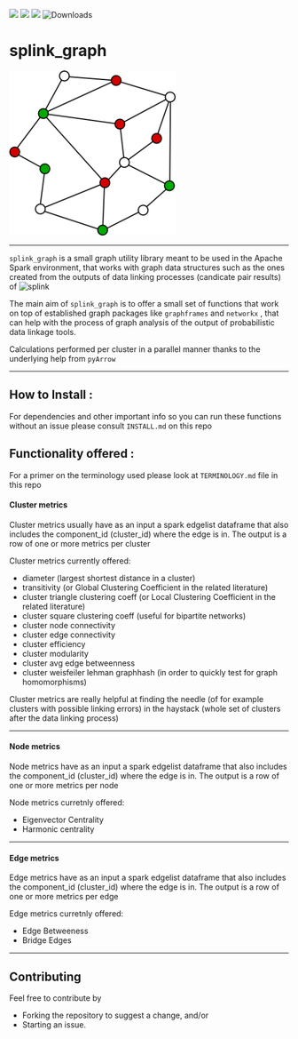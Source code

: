 
![](https://img.shields.io/badge/spark-%3E%3D2.4.x-orange) ![](https://img.shields.io/github/languages/top/moj-analytical-services/splink_graph) ![](https://img.shields.io/pypi/v/splink_graph) ![Downloads](https://pepy.tech/badge/splink-graph)

# splink_graph




![](https://github.com/moj-analytical-services/splink_graph/raw/master/notebooks/splink_graph300x297.png)

---


`splink_graph` is a small graph utility library meant to be used in the Apache Spark environment, that works with graph data structures 
such as the ones created from the outputs of data linking processes (candicate pair results) of ![splink](https://github.com/moj-analytical-services/splink) 

The main aim of `splink_graph` is to offer a small set of functions that work on top of established graph packages like `graphframes` and `networkx`  , that can help with the process of graph analysis of the output of probabilistic data linkage tools.

Calculations performed per cluster in a parallel manner thanks to the underlying help from `pyArrow`

---
## How to Install : 
For dependencies and other important info so you can run these functions without an issue please consult
`INSTALL.md` on this repo

## Functionality offered :

For a primer on the terminology used please look at `TERMINOLOGY.md` file in this repo


####  Cluster metrics

Cluster metrics usually have as an input a spark edgelist dataframe that also includes the component_id (cluster_id) where the edge is in.
The output is a row of one or more metrics per cluster


Cluster metrics currently offered: 

- diameter (largest shortest distance in a cluster)
- transitivity (or Global Clustering Coefficient in the related literature)
- cluster triangle clustering coeff (or Local Clustering Coefficient in the related literature)
- cluster square clustering coeff (useful for bipartite networks)
- cluster node connectivity 
- cluster edge connectivity
- cluster efficiency
- cluster modularity
- cluster avg edge betweenness
- cluster weisfeiler lehman graphhash (in order to quickly test for graph homomorphisms)

Cluster metrics are really helpful at finding the needle (of for example clusters with possible linking errors) in the 
haystack (whole set of clusters after the data linking process)

---

####  Node metrics

Node metrics  have as an input a spark edgelist dataframe that also includes the component_id (cluster_id) where the edge is in.
The output is a row of one or more metrics per node

Node metrics curretnly offered: 

- Eigenvector Centrality 
- Harmonic centrality

---

####  Edge metrics

Edge metrics  have as an input a spark edgelist dataframe that also includes the component_id (cluster_id) where the edge is in.
The output is a row of one or more metrics per edge

Edge metrics curretnly offered: 

- Edge Betweeness
- Bridge Edges


---


## Contributing

Feel free to contribute by 

 * Forking the repository to suggest a change, and/or
 * Starting an issue.
